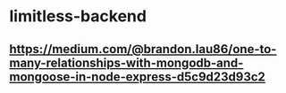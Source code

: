 # limitless-backend
## https://medium.com/@brandon.lau86/one-to-many-relationships-with-mongodb-and-mongoose-in-node-express-d5c9d23d93c2
